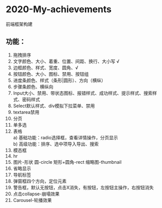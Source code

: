 # 2020-My-achievements
前端框架构建		
## 功能：	
1.	拖拽排序
2.	文字颜色、大小、着重、位置、间距、换行、大小写 √
3.	边框颜色、样式、宽度、圆角、√
4.	按钮颜色、大小、图标、禁用、按钮组
5.	进度条颜色、样式（条形|圆形）、方向（横纵）
6.	步骤条颜色、横纵向
7.	Input大小、禁用、带状态图标、报错样式、成功样式、提示样式、搜索样式、密码样式
8.	Select默认样式、div模拟下拉菜单、禁用
9.	textarea禁用
10.	分页
11.	单多选
12.	表格		
	a)	基础功能：radio选择框，查看详情操作，分页显示	
	b)	高级功能：排序、选中项导入导出、搜索
13.	模态框
14.	hr
15.	图片-形状 圆-circle 矩形+圆角-rect 缩略图-thumbnail
16.	省略显示
17.	导航标签
18.	弹窗框四个方向，定位元素
19.	警告框，默认无按钮，点击X消失，有按钮，左按钮主操作，右按钮消失
20.	点击collapse-崩塌效果
21.	Carousel-轮播效果
